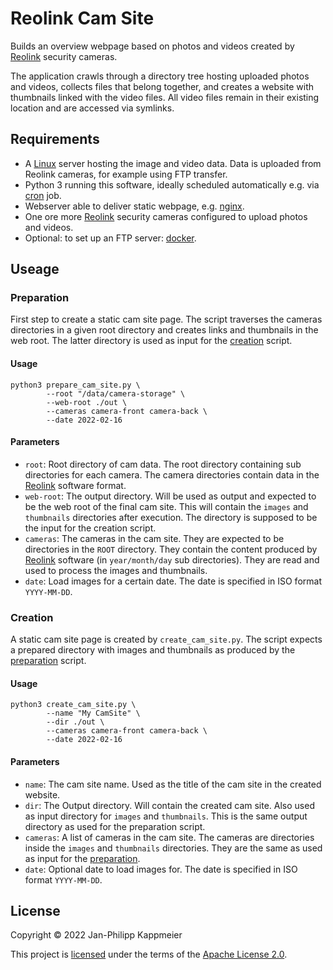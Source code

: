  # Reolink Cam Site

 Builds an overview webpage based on photos and videos created by [Reolink] security cameras.

 The application crawls through a directory tree hosting uploaded photos and videos, collects files
 that belong together, and creates a website with thumbnails linked with the video files. All video
 files remain in their existing location and are accessed via symlinks.

## Requirements

- A [Linux] server hosting the image and video data. Data is uploaded from Reolink cameras, for
  example using FTP transfer.
- Python 3 running this software, ideally scheduled automatically e.g. via [cron] job.
- Webserver able to deliver static webpage, e.g. [nginx].
- One ore more [Reolink] security cameras configured to upload photos and videos.
- Optional: to set up an FTP server: [docker].

## Useage

### Preparation

First step to create a static cam site page. The script traverses the cameras directories in a
given root directory and creates links and thumbnails in the web root. The latter directory is used
as input for the [creation](#creation) script.

#### Usage
```
python3 prepare_cam_site.py \
        --root "/data/camera-storage" \
        --web-root ./out \
        --cameras camera-front camera-back \
        --date 2022-02-16
```

#### Parameters

- `root`: Root directory of cam data. The root directory containing sub directories for each
  camera. The camera directories contain data in the [Reolink] software format.
- `web-root`: The output directory. Will be used as output and expected to be the web root of the
  final cam site. This will contain the `images` and `thumbnails` directories after execution. The
  directory is supposed to be the input for the creation script.
- `cameras`: The cameras in the cam site. They are expected to be directories in the `ROOT`
  directory. They contain the content produced by [Reolink] software (in `year/month/day` sub
  directories). They are read and used to process the images and thumbnails.
- `date`: Load images for a certain date. The date is specified in ISO format `YYYY-MM-DD`.

### Creation

A static cam site page is created by `create_cam_site.py`. The script expects a prepared directory
with images and thumbnails as produced by the [preparation](#preparation) script.

#### Usage

```console
python3 create_cam_site.py \
        --name "My CamSite" \
        --dir ./out \
        --cameras camera-front camera-back \
        --date 2022-02-16
```

#### Parameters

- `name`: The cam site name. Used as the title of the cam site in the created website.
- `dir`: The Output directory. Will contain the created cam site. Also used as input directory for
  `images` and `thumbnails`. This is the same output directory as used for the preparation script.
- `cameras`: A list of cameras in the cam site. The cameras are directories inside the `images` and
  `thumbnails` directories. They are the same as used as input for the [preparation](#preparation).
- `date`: Optional date to load images for. The date is specified in ISO format `YYYY-MM-DD`.

## License

Copyright © 2022 Jan-Philipp Kappmeier

This project is [licensed](LICENSE) under the terms of the [Apache License 2.0].

[Reolink]: https://reolink.com/de/
[Linux]: https://www.linux.org/
[cron]: https://pubs.opengroup.org/onlinepubs/9699919799/utilities/crontab.html
[nginx]: https://www.nginx.com/
[docker]: https://www.docker.com/
[Apache License 2.0]: http://www.apache.org/licenses/LICENSE-2.0
